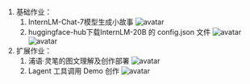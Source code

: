 1. 基础作业：
   1. InternLM-Chat-7模型生成小故事
      ![avatar](/home/picture/6.png)
   3. huggingface-hub下载InternLM-20B 的 config.json 文件
      ![avatar](/home/picture/7.png)
      ![avatar](/home/picture/8.png)
2. 扩展作业：
   1. 浦语·灵笔的图文理解及创作部署
      ![avatar](/home/picture/5.png)
   3. Lagent 工具调用 Demo 创作
      ![avatar](/home/picture/3.png)
